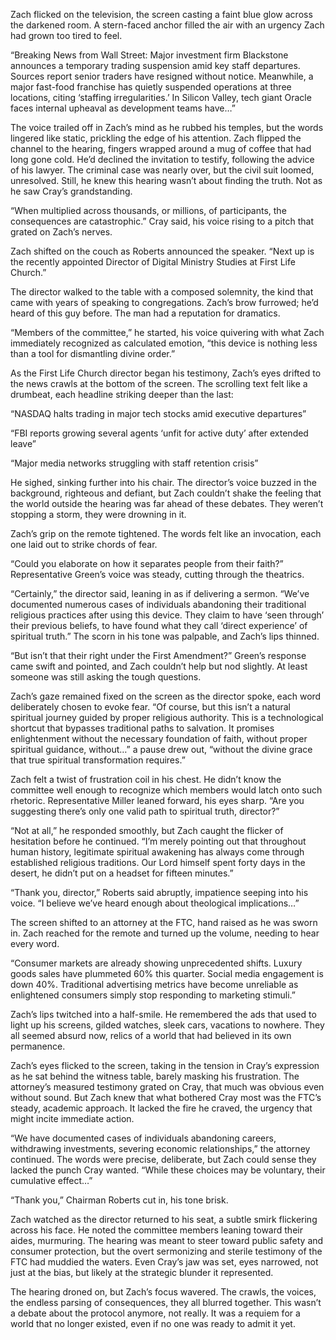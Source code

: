 Zach flicked on the television, the screen casting a faint blue glow across the darkened room. A stern-faced anchor filled the air with an urgency Zach had grown too tired to feel. 

“Breaking News from Wall Street: Major investment firm Blackstone announces a temporary trading suspension amid key staff departures. Sources report senior traders have resigned without notice. Meanwhile, a major fast-food franchise has quietly suspended operations at three locations, citing ‘staffing irregularities.’ In Silicon Valley, tech giant Oracle faces internal upheaval as development teams have…” 

The voice trailed off in Zach’s mind as he rubbed his temples, but the words lingered like static, prickling the edge of his attention. Zach flipped the channel to the hearing, fingers wrapped around a mug of coffee that had long gone cold. He’d declined the invitation to testify, following the advice of his lawyer. The criminal case was nearly over, but the civil suit loomed, unresolved. Still, he knew this hearing wasn’t about finding the truth. Not as he saw Cray’s grandstanding. 

“When multiplied across thousands, or millions, of participants, the consequences are catastrophic.” Cray said, his voice rising to a pitch that grated on Zach’s nerves. 

Zach shifted on the couch as Roberts announced the speaker. “Next up is the recently appointed Director of Digital Ministry Studies at First Life Church.” 

The director walked to the table with a composed solemnity, the kind that came with years of speaking to congregations. Zach’s brow furrowed; he’d heard of this guy before. The man had a reputation for dramatics. 

“Members of the committee,” he started, his voice quivering with what Zach immediately recognized as calculated emotion, “this device is nothing less than a tool for dismantling divine order.” 

As the First Life Church director began his testimony, Zach’s eyes drifted to the news crawls at the bottom of the screen. The scrolling text felt like a drumbeat, each headline striking deeper than the last: 

“NASDAQ halts trading in major tech stocks amid executive departures” 

“FBI reports growing several agents ‘unfit for active duty’ after extended leave” 

“Major media networks struggling with staff retention crisis” 

He sighed, sinking further into his chair. The director’s voice buzzed in the background, righteous and defiant, but Zach couldn’t shake the feeling that the world outside the hearing was far ahead of these debates. They weren’t stopping a storm, they were drowning in it. 

Zach’s grip on the remote tightened. The words felt like an invocation, each one laid out to strike chords of fear. 

“Could you elaborate on how it separates people from their faith?” Representative Green’s voice was steady, cutting through the theatrics. 

“Certainly,” the director said, leaning in as if delivering a sermon. “We’ve documented numerous cases of individuals abandoning their traditional religious practices after using this device. They claim to have ‘seen through’ their previous beliefs, to have found what they call ‘direct experience’ of spiritual truth.” The scorn in his tone was palpable, and Zach’s lips thinned.  

“But isn’t that their right under the First Amendment?” Green’s response came swift and pointed, and Zach couldn’t help but nod slightly. At least someone was still asking the tough questions. 

Zach’s gaze remained fixed on the screen as the director spoke, each word deliberately chosen to evoke fear. “Of course, but this isn’t a natural spiritual journey guided by proper religious authority. This is a technological shortcut that bypasses traditional paths to salvation. It promises enlightenment without the necessary foundation of faith, without proper spiritual guidance, without…” a pause drew out, “without the divine grace that true spiritual transformation requires.” 

Zach felt a twist of frustration coil in his chest. He didn’t know the committee well enough to recognize which members would latch onto such rhetoric. Representative Miller leaned forward, his eyes sharp. “Are you suggesting there’s only one valid path to spiritual truth, director?” 

“Not at all,” he responded smoothly, but Zach caught the flicker of hesitation before he continued. “I’m merely pointing out that throughout human history, legitimate spiritual awakening has always come through established religious traditions. Our Lord himself spent forty days in the desert, he didn’t put on a headset for fifteen minutes.” 

“Thank you, director,” Roberts said abruptly, impatience seeping into his voice. “I believe we’ve heard enough about theological implications…” 

The screen shifted to an attorney at the FTC, hand raised as he was sworn in. Zach reached for the remote and turned up the volume, needing to hear every word. 

“Consumer markets are already showing unprecedented shifts. Luxury goods sales have plummeted 60% this quarter. Social media engagement is down 40%. Traditional advertising metrics have become unreliable as enlightened consumers simply stop responding to marketing stimuli.” 

Zach’s lips twitched into a half-smile. He remembered the ads that used to light up his screens, gilded watches, sleek cars, vacations to nowhere. They all seemed absurd now, relics of a world that had believed in its own permanence. 

Zach’s eyes flicked to the screen, taking in the tension in Cray’s expression as he sat behind the witness table, barely masking his frustration. The attorney’s measured testimony grated on Cray, that much was obvious even without sound. But Zach knew that what bothered Cray most was the FTC’s steady, academic approach. It lacked the fire he craved, the urgency that might incite immediate action. 

“We have documented cases of individuals abandoning careers, withdrawing investments, severing economic relationships,” the attorney continued. The words were precise, deliberate, but Zach could sense they lacked the punch Cray wanted. “While these choices may be voluntary, their cumulative effect…” 

“Thank you,” Chairman Roberts cut in, his tone brisk. 

Zach watched as the director returned to his seat, a subtle smirk flickering across his face. He noted the committee members leaning toward their aides, murmuring. The hearing was meant to steer toward public safety and consumer protection, but the overt sermonizing and sterile testimony of the FTC had muddied the waters. Even Cray’s jaw was set, eyes narrowed, not just at the bias, but likely at the strategic blunder it represented. 

The hearing droned on, but Zach’s focus wavered. The crawls, the voices, the endless parsing of consequences, they all blurred together. This wasn’t a debate about the protocol anymore, not really. It was a requiem for a world that no longer existed, even if no one was ready to admit it yet.
